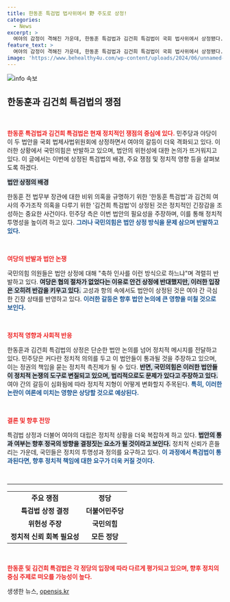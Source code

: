 ```yaml
---
title: 한동훈 특검법 법사위에서 野 주도로 상정!
categories:
  - News
excerpt: >
  여야의 감정이 격해진 가운데, 한동훈 특검법과 김건희 특검법이 국회 법사위에서 상정됐다. 국민의힘은 야당의 특검법 상정을 강하게 반발하며, 정치적 의도와 위헌성을 주장하고 있다. 정치적 갈등이 극대화된 이번 사안은 국회에서 뜨거운 논란을 촉발하고 있다.
feature_text: >
  여야의 감정이 격해진 가운데, 한동훈 특검법과 김건희 특검법이 국회 법사위에서 상정됐다. 국민의힘은 야당의 특검법 상정을 강하게 반발하며, 정치적 의도와 위헌성을 주장하고 있다. 정치적 갈등이 극대화된 이번 사안은 국회에서 뜨거운 논란을 촉발하고 있다.
image: 'https://www.behealthy4u.com/wp-content/uploads/2024/06/unnamed-file.png'
---
```


<p><img src="https://www.behealthy4u.com/wp-content/uploads/2024/06/unnamed-file.png" alt="info 속보" /></p>

<h2 data-ke-size="size26">한동훈과 김건희 특검법의 쟁점</h2>

<p data-ke-size="size16">&nbsp;</p>

<p><b><span style="color: #ee2323;">한동훈 특검법과 김건희 특검법은 현재 정치적인 쟁점의 중심에 있다.</span></b> 민주당과 야당이 이 두 법안을 국회 법제사법위원회에 상정하면서 여야의 갈등이 더욱 격화되고 있다. 이러한 상황에서 국민의힘은 반발하고 있으며, 법안의 위헌성에 대한 논의가 뜨거워지고 있다. 이 글에서는 이번에 상정된 특검법의 배경, 주요 쟁점 및 정치적 영향 등을 살펴보도록 하겠다.</p>

<p><b><span style="background-color: #21538527;">법안 상정의 배경</span></b></p>

<p>한동훈 전 법무부 장관에 대한 비위 의혹을 규명하기 위한 '한동훈 특검법'과 김건희 여사의 주가조작 의혹을 다루기 위한 '김건희 특검법'이 상정된 것은 정치적인 긴장감을 조성하는 중요한 사건이다. 민주당 측은 이번 법안의 필요성을 주장하며, 이를 통해 정치적 투명성을 높이려 하고 있다. <b><span style="color: #1a5490;">그러나 국민의힘은 법안 상정 방식을 문제 삼으며 반발하고 있다.</span></b></p>

<p data-ke-size="size16">&nbsp;</p>

<p><b><span style="color: #ee2323;">여당의 반발과 법안 논쟁</span></b></p>

<p>국민의힘 의원들은 법안 상정에 대해 "축하 인사를 이런 방식으로 하느냐"며 격렬히 반발하고 있다. <b><span style="background-color: #21538527;">여당은 협의 절차가 없었다는 이유로 안건 상정에 반대했지만, 이러한 입장은 오히려 반감을 키우고 있다.</span></b> 고성과 항의 속에서도 법안이 상정된 것은 여야 간 극심한 긴장 상태를 반영하고 있다. <b><span style="color: #1a5490;">이러한 갈등은 향후 법안 논의에 큰 영향을 미칠 것으로 보인다.</span></b></p>

<p data-ke-size="size16">&nbsp;</p>

<p><b><span style="color: #ee2323;">정치적 영향과 사회적 반응</span></b></p>

<p>한동훈과 김건희 특검법의 상정은 단순한 법안 논의를 넘어 정치적 메시지를 전달하고 있다. 민주당은 커다란 정치적 의의를 두고 이 법안들이 통과될 것을 주장하고 있으며, 이는 정권의 책임을 묻는 정치적 촉진제가 될 수 있다. <b><span style="background-color: #21538527;">반면, 국민의힘은 이러한 법안들이 정치적 논쟁의 도구로 변질되고 있으며, 법리적으로도 문제가 있다고 주장하고 있다.</span></b> 여야 간의 갈등이 심화됨에 따라 정치적 지형이 어떻게 변화할지 주목된다. <b><span style="color: #1a5490;">특히, 이러한 논란이 여론에 미치는 영향은 상당할 것으로 예상된다.</span></b></p>

<p data-ke-size="size16">&nbsp;</p>

<p><b><span style="color: #ee2323;">결론 및 향후 전망</span></b></p>

<p>특검법 상정과 더불어 여야의 대립은 정치적 상황을 더욱 복잡하게 하고 있다. <b><span style="background-color: #21538527;">법안의 통과 여부는 향후 정국의 방향을 결정짓는 요소가 될 것이라고 보인다.</span></b> 정치적 신뢰가 흔들리는 가운데, 국민들은 정치의 투명성과 정의를 요구하고 있다. <b><span style="color: #1a5490;">이 과정에서 특검법이 통과된다면, 향후 정치적 책임에 대한 요구가 더욱 커질 것이다.</span></b> </p>

<p data-ke-size="size16">&nbsp;</p>

<hr/>

<table style="width: 100%;">
    <tr>
        <td style="text-align: center; height: 17px;"><b>주요 쟁점</b></td>
        <td style="text-align: center; height: 17px;"><b>정당</b></td>
    </tr>
    <tr>
        <td style="text-align: center; height: 17px;"><b>특검법 상정 결정</b></td>
        <td style="text-align: center; height: 17px;"><b>더불어민주당</b></td>
    </tr>
    <tr>
        <td style="text-align: center; height: 17px;"><b>위헌성 주장</b></td>
        <td style="text-align: center; height: 17px;"><b>국민의힘</b></td>
    </tr>
    <tr>
        <td style="text-align: center; height: 17px;"><b>정치적 신뢰 회복 필요성</b></td>
        <td style="text-align: center; height: 17px;"><b>모든 정당</b></td>
    </tr>
</table>

<p data-ke-size="size16">&nbsp;</p>

<p><b><span style="color: #ee2323;">한동훈 및 김건희 특검법은 각 정당의 입장에 따라 다르게 평가되고 있으며, 향후 정치의 중심 주제로 떠오를 가능성이 높다.</span></b></p>
생생한 뉴스, <a href="https://opensis.kr" rel="dofollow">opensis.kr</a>


